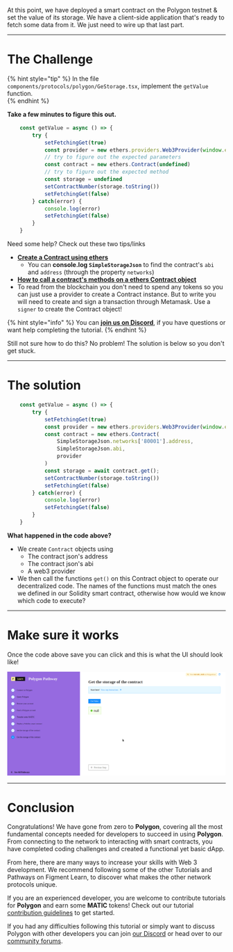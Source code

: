 At this point, we have deployed a smart contract on the Polygon testnet & set the value of its storage. We have a client-side application that's ready to fetch some data from it. We just need to wire up that last part.

-------------------------------------

# The Challenge

{% hint style="tip" %}
In the file `components/protocols/polygon/GeStorage.tsx`, implement the `getValue` function.   
{% endhint %}

**Take a few minutes to figure this out.**

```typescript
    const getValue = async () => {
        try {
            setFetchingGet(true)        
            const provider = new ethers.providers.Web3Provider(window.ethereum)
		    // try to figure out the expected parameters
            const contract = new ethers.Contract(undefined)
			// try to figure out the expected method 
            const storage = undefined
            setContractNumber(storage.toString())
            setFetchingGet(false)
        } catch(error) {
            console.log(error)
            setFetchingGet(false)
        }
    }
```

Need some help? Check out these two tips/links  
* [**Create a Contract using ethers**](https://docs.ethers.io/v5/api/contract/contract/#Contract--creating) 
	* You can **console.log `SimpleStorageJson`** to find the contract's `abi` and `address` (through the property `networks`)  
* [**How to call a contract's methods on a ethers Contract object**](https://docs.ethers.io/v5/api/contract/contract/#Contract-functionsCall)  
* To read from the blockchain you don't need to spend any tokens so you can just use a provider to create a Contract instance. But to write you will need to create and sign a transaction through Metamask. Use a `signer` to create the Contract object!

{% hint style="info" %}
You can [**join us on Discord**](https://discord.gg/fszyM7K), if you have questions or want help completing the tutorial.
{% endhint %}

Still not sure how to do this? No problem! The solution is below so you don't get stuck.

-------------------------------------

# The solution

```typescript
    const getValue = async () => {
        try {
            setFetchingGet(true)        
            const provider = new ethers.providers.Web3Provider(window.ethereum)
            const contract = new ethers.Contract(
                SimpleStorageJson.networks['80001'].address,
                SimpleStorageJson.abi,
                provider
            )
            const storage = await contract.get();
            setContractNumber(storage.toString())
            setFetchingGet(false)
        } catch(error) {
            console.log(error)
            setFetchingGet(false)
        }
    }
```

**What happened in the code above?**

* We create `Contract` objects using
  * The contract json's address
  * The contract json's abi
  * A web3 provider
* We then call the functions `get()` on this Contract object to operate our decentralized code. The names of the functions must match the ones we defined in our Solidity smart contract, otherwise how would we know which code to execute? 

-----------------------------

# Make sure it works

Once the code above save you can click and this is what the UI should look like!

![](../../../.gitbook/assets/polygon-getter-v2.gif)

-------------------------------------

# Conclusion

Congratulations! We have gone from zero to **Polygon**, covering all the most fundamental concepts needed for developers to succeed in using **Polygon**. From connecting to the network to interacting with smart contracts, you have completed coding challenges and created a functional yet basic dApp.   

From here, there are many ways to increase your skills with Web 3 development. We recommend following some of the other Tutorials and Pathways on Figment Learn, to discover what makes the other network protocols unique.

If you are an experienced developer, you are welcome to contribute tutorials for **Polygon** and earn some **MATIC** tokens! Check out our tutorial [contribution guidelines](../../../other/tutorial-guidelines/) to get started.

If you had any difficulties following this tutorial or simply want to discuss Polygon with other developers you can join [our Discord](https://discord.gg/fszyM7K) or head over to our [community forums](https://community.figment.io).
